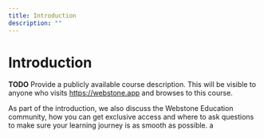 ```yaml
---
title: Introduction
description: ""
---
```


# Introduction

**TODO** Provide a publicly available course description. This will be visible to anyone who visits https://webstone.app and browses to this course.

<!-- Keep the following and also the `community.md` and `support.md` files in the `content` directory. -->
As part of the introduction, we also discuss the Webstone Education community, how you can get exclusive access and where to ask questions to make sure your learning journey is as smooth as possible.
a